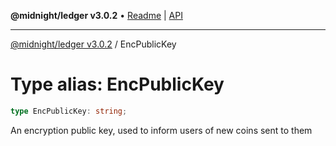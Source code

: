 **@midnight/ledger v3.0.2** • [Readme](../README.md) \| [API](../globals.md)

***

[@midnight/ledger v3.0.2](../README.md) / EncPublicKey

# Type alias: EncPublicKey

```ts
type EncPublicKey: string;
```

An encryption public key, used to inform users of new coins sent to them
